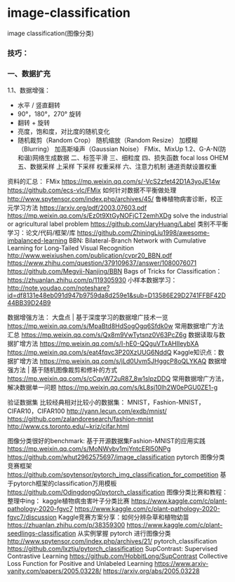 # image-classification
image classification(图像分类)
### 技巧：

### 一、数据扩充
1.1、数据增强：
+ 水平 / 竖直翻转
+ 90°，180°，270° 旋转
+ 翻转 + 旋转
+ 亮度，饱和度，对比度的随机变化
+ 随机裁剪（Random Crop）
随机缩放（Random Resize）
加模糊（Blurring）
加高斯噪声（Gaussian Noise）
FMix、MixUp
1.2、G-A-N(防和谐)网络生成数据
二、标签平滑
三、细粒度
四、损失函数
focal loss
OHEM
五、数据采样
上采样
下采样
权重采样
六、注意力机制
通道贡献设置权重


资料的汇总：
FMix
https://mp.weixin.qq.com/s/-VcS2zfet42D1A3yoJE14w
https://github.com/ecs-vlc/FMix
如何针对数据不平衡做处理
http://www.spytensor.com/index.php/archives/45/
鲁棒植物病害诊断，校正元学习方法
https://arxiv.org/pdf/2003.07603.pdf
https://mp.weixin.qq.com/s/Ez0t9XtGyNOFjCT2emhXDg
solve the industrial or agricultural label problem
https://github.com/JaryHuang/Label
类别不平衡学习：论文/代码/框架/库
https://github.com/ZhiningLiu1998/awesome-imbalanced-learning
BBN: Bilateral-Branch Network with Cumulative Learning for Long-Tailed Visual Recognition
http://www.weixiushen.com/publication/cvpr20_BBN.pdf
https://www.zhihu.com/question/379109637/answer/1080076071
https://github.com/Megvii-Nanjing/BBN
Bags of Tricks for Classification：
https://zhuanlan.zhihu.com/p/119305930
小样本数据学习：
http://note.youdao.com/noteshare?id=df8131e48eb091d947b9759da8d259e1&sub=D13586E29D2741FFBF42D44BB39D24B9


数据增强方法：
大盘点 | 基于深度学习的数据增广技术一览
https://mp.weixin.qq.com/s/MpaBtd8HdSogOgq6Sfdk0w
常用数据增广方法汇总
https://mp.weixin.qq.com/s/Qx8m9VwTytsnz0V63PcZ6g
数据读取与数据扩增方法
https://mp.weixin.qq.com/s/I-hE0-QQguVTxAHIIeybXA
https://mp.weixin.qq.com/s/eat4fqvc3P20XzUUG6NddQ
Kaggle知识点：数据扩增方法
https://mp.weixin.qq.com/s/jLd0Uvm5JHggcP8oQLYKAQ
数据增强方法 | 基于随机图像裁剪和修补的方式
https://mp.weixin.qq.com/s/cCqvW72uR87_8w1sIpzDDQ
常用数据增广方法，解决数据单一问题
https://mp.weixin.qq.com/s/kL8sj10Ih2W0ePGU0ZE1-g

验证数据集
比较经典相对比较小的数据集：
MNIST，Fashion-MNIST，CIFAR10，CIFAR100
http://yann.lecun.com/exdb/mnist/
https://github.com/zalandoresearch/fashion-mnist
http://www.cs.toronto.edu/~kriz/cifar.html

图像分类很好的benchmark:
基于开源数据集Fashion-MNIST的应用实践
https://mp.weixin.qq.com/s/MoNWvbv1mjYntcERl50NPg
https://github.com/whut2962575697/image_classification
pytorch 图像分类竞赛框架
https://github.com/spytensor/pytorch_img_classification_for_competition
基于pytorch框架的classification万用模板
https://github.com/OdingdongO/pytorch_classification
图像分类比赛和教程：
整理中ing：
kaggle植物病虫害叶子分类比赛
https://www.kaggle.com/c/plant-pathology-2020-fgvc7
https://www.kaggle.com/c/plant-pathology-2020-fgvc7/discussion
Kaggle竞赛方案分享：如何分辨杂草和植物幼苗
https://zhuanlan.zhihu.com/p/38359300
https://www.kaggle.com/c/plant-seedlings-classification
从实例掌握 pytorch 进行图像分类
http://www.spytensor.com/index.php/archives/21/
pytorch_classification
https://github.com/lxztju/pytorch_classification
SupContrast: Supervised Contrastive Learning
https://github.com/HobbitLong/SupContrast
Collective Loss Function for Positive and Unlabeled Learning
https://www.arxiv-vanity.com/papers/2005.03228/
https://arxiv.org/abs/2005.03228
